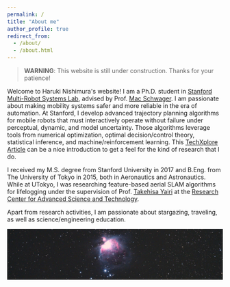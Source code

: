 ```yaml
---
permalink: /
title: "About me"
author_profile: true
redirect_from: 
  - /about/
  - /about.html
---
```


> **WARNING**: This website is still under construction. Thanks for your patience!

Welcome to Haruki Nishimura's website! I am a Ph.D. student in 
[Stanford Multi-Robot Systems Lab](https://msl.stanford.edu/), advised by Prof.
[Mac Schwager](https://web.stanford.edu/~schwager/).
I am passionate about making mobility systems safer and more reliable in the era of automation.
At Stanford, I develop advanced trajectory planning algorithms for mobile robots that must interactively operate without
failure under perceptual, dynamic, and model uncertainty. Those algorithms leverage tools from numerical optimization, 
optimal decision/control theory, statistical inference, and machine/reinforcement learning. 
This [TechXplore Article](https://techxplore.com/news/2020-10-framework-safety-robots-crowded-environments.html) can be
a nice introduction to get a feel for the kind of research that I do.

I received my M.S. degree from Stanford University in 2017 and B.Eng. from The University of Tokyo in 2015, both in 
Aeronautics and Astronautics. While at UTokyo, I was researching feature-based aerial SLAM algorithms for lifelogging 
under the supervision of Prof. [Takehisa Yairi](https://www.rcast.u-tokyo.ac.jp/en/research/people/staff-yairi_takehisa.html)
at the [Research Center for Advanced Science and Technology](https://www.rcast.u-tokyo.ac.jp/en/).

Apart from research activities, I am passionate about stargazing, traveling, as well as science/engineering education.

![M42 Nebula](/images/stars_2.jpg)
